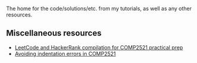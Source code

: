 The home for the code/solutions/etc. from my tutorials, as well as any other resources.

<!--
|Course|Term|Tutorial slot(s)|
|------|----|-------------|
|COMP2521|Term 2, 2021|Wed 9:00 - 12:00 (w/ Ming)|
|COMP2521|Term 2, 2021|Wed 9:00 - 12:00 (w/ Ming)|
|COMP2521|Term 3, 2021|Thu 15:00 - 18:00 (w/ Hamish)|
|COMP3161|Term 3, 2021|Tue 16:00 - 17:00|
|COMP2521|Term 1, 2022|Wed 9:00 - 12:00 (w/ Joel), Thu 11:00 - 14:00 (w/ Ming)|
|COMP2521|Term 2, 2022|Mon 17:00 - 20:00 (w/ Vivian)|
|COMP3141|Term 2, 2022|One-off consultation|
|COMP3161|Term 3, 2022|Fri 10:00 - 11:30, 14:00 - 15:30|
|COMP2521|Term 3, 2023|Mon 16:00 - 19:00 (w/ Sankalpa), Tue 17:00 - 18:00 (w/ Hayton)|
|COMP3161|Term 3, 2023|Tue 14:30 - 16:00, Thu 16:00 - 17:30|
-->

## Miscellaneous resources
- [LeetCode and HackerRank compilation for COMP2521 practical prep](https://gist.github.com/jedavidson/1a99b8944897d532271fe164d4ce3049)
- [Avoiding indentation errors in COMP2521](https://github.com/jedavidson/tutoring/blob/22t1-finished/22t1/cs2521/wk9/indentation.md)
